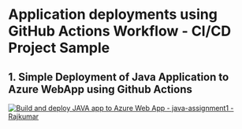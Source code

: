 # Application deployments using GitHub Actions Workflow - CI/CD Project Sample

## 1. Simple Deployment of Java Application to Azure WebApp using Github Actions

[![Build and deploy JAVA app to Azure Web App - java-assignment1 - Rajkumar](https://github.com/rajkumar-r-org/apps-ci-cd/actions/workflows/rajkumar-assignment1.yml/badge.svg?branch=feature%2Fapp-deploy)](https://github.com/rajkumar-r-org/apps-ci-cd/actions/workflows/rajkumar-assignment1.yml)
